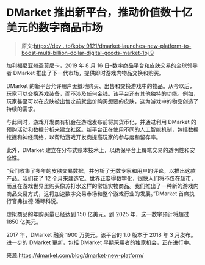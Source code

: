 # DMarket 推出新平台，推动价值数十亿美元的数字商品市场

> 原文:[https://dev . to/koby 9121/dmarket-launches-new-platform-to-boost-multi-billion-dollar-digital-goods-market-1bj 9](https://dev.to/koby9121/dmarket-launches-new-platform-to-boost-multi-billion-dollar-digital-goods-market-1bj9)

加利福尼亚州圣莫尼卡，2019 年 8 月 16 日–数字商品平台和皮肤交易的全球领导者 DMarket 推出了下一代市场，提供即时游戏内物品交换和购买。

DMarket 的新平台允许用户无缝地购买、出售和交换游戏中的物品。从今以后，玩家可以交换游戏装备，而不涉及任何金钱。该平台还有其他独特的功能。例如，玩家甚至可以在皮肤被出售之前就出价购买想要的皮肤，这为游戏中的物品创造了持续的需求。

与此同时，游戏开发商有机会在游戏发布前将其货币化，并通过利用 DMarket 的预购活动和数据分析来建立社区。新平台正在使用不同的人工智能机制，包括数据挖掘和神经网络，以帮助游戏开发商提高玩家的参与度和留存率。

此外，DMarket 建立在分布式账本技术上，以确保平台上每笔交易的透明性和安全性。

“我们收集了多年的皮肤交易数据，并分析了无数专家和用户的评论，以推出这款产品。我们花了 12 个月来建造它。世界正变得数字化，很快人们将不仅在超市，而且在游戏世界里购买像苏打水这样的常规实物商品。我们推出了一种新的游戏内商品交易方式，这将加速数字交易市场和整个游戏行业的发展。”DMarket 首席执行官弗拉德·潘琴科说。

虚拟商品的年购买量已经达到 150 亿美元。到 2025 年，这一数字预计将超过 1850 亿美元。

2017 年，DMarket 融资 1900 万美元。该平台的 1.0 版本于 2018 年 3 月发布。进一步的 DMarket 更新，包括 DMarket 早期采用者的独家机会，正在进行中。

来源:https://dmarket.com/blog/dmarket-new-platform/
